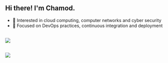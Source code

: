 ## Hi there! I'm Chamod.

* 🌱 Interested in cloud computing, computer networks and cyber security 
* 🔧 Focused on DevOps practices, continuous integration and deployment

<br> <img src="https://github-readme-stats.vercel.app/api/top-langs/?username=chamodranasgala&&exclude_reo=chamodranasgala&layout=compact&theme=great-gatsby"/>

<br> <img src="https://skillicons.dev/icons?i=azure,python,docker,go,aws,kubernetes,gcp,linux,git,java,mysql,vscode,nodejs,react"/>
